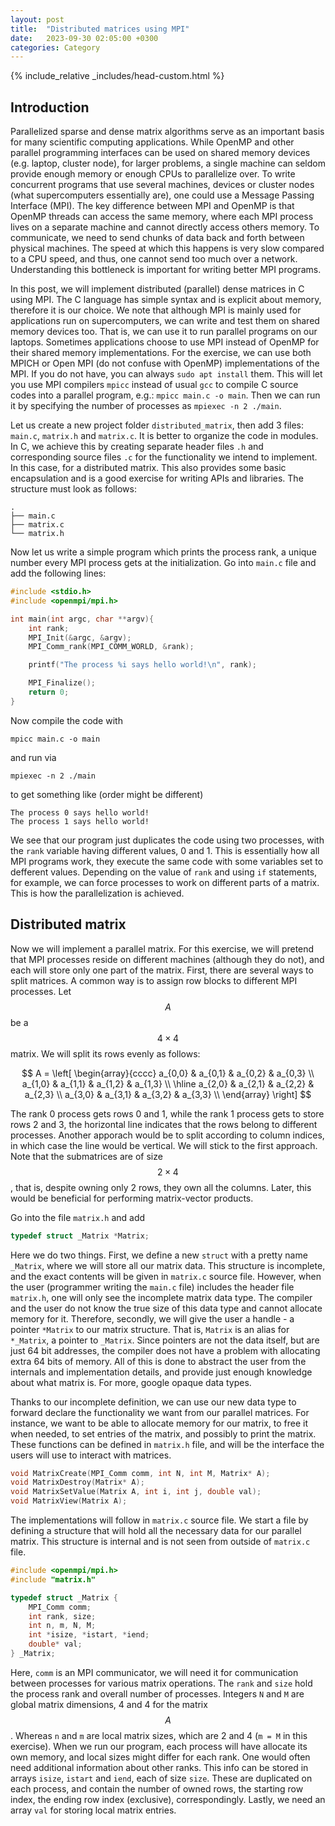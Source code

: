 ```yaml
---
layout:	post
title:	"Distributed matrices using MPI"
date:	2023-09-30 02:05:00 +0300
categories:	Category
---
```

{% include_relative _includes/head-custom.html %}

## Introduction

Parallelized sparse and dense matrix algorithms serve as an important basis for many scientific computing applications. While OpenMP and other parallel programming interfaces can be used on shared memory devices (e.g. laptop, cluster node), for larger problems, a single machine can seldom provide enough memory or enough CPUs to parallelize over. To write concurrent programs that use several machines, devices or cluster nodes (what supercomputers essentially are), one could use a Message Passing Interface (MPI). The key difference between MPI and OpenMP is that OpenMP threads can access the same memory, where each MPI process lives on a separate machine and cannot directly access others memory. To communicate, we need to send chunks of data back and forth between physical machines. The speed at which this happens is very slow compared to a CPU speed, and thus, one cannot send too much over a network. Understanding this bottleneck is important for writing better MPI programs.

In this post, we will implement distributed (parallel) dense matrices in C using MPI. The C language has simple syntax and is explicit about memory, therefore it is our choice. We note that although MPI is mainly used for applications run on supercomputers, we can write and test them on shared memory devices too. That is, we can use it to run parallel programs on our laptops. Sometimes applications choose to use MPI instead of OpenMP for their shared memory implementations. For the exercise, we can use both MPICH or Open MPI (do not confuse with OpenMP) implementations of the MPI. If you do not have, you can always `sudo apt install` them. This will let you use MPI compilers `mpicc` instead of usual `gcc` to compile C source codes into a parallel program, e.g.: `mpicc main.c -o main`. Then we can run it by specifying the number of processes as `mpiexec -n 2 ./main`.

Let us create a new project folder `distributed_matrix`, then add 3 files: `main.c`, `matrix.h` and `matrix.c`. It is better to organize the code in modules. In C, we achieve this by creating separate header files `.h` and corresponding source files `.c` for the functionality we intend to implement. In this case, for a distributed matrix. This also provides some basic encapsulation and is a good exercise for writing APIs and libraries. The structure must look as follows:

```
.
├── main.c
├── matrix.c
└── matrix.h
```

Now let us write a simple program which prints the process rank, a unique number every MPI process gets at the initialization. Go into `main.c` file and add the following lines:

```c
#include <stdio.h>
#include <openmpi/mpi.h>

int main(int argc, char **argv){
    int rank;
    MPI_Init(&argc, &argv);
    MPI_Comm_rank(MPI_COMM_WORLD, &rank);

    printf("The process %i says hello world!\n", rank);

    MPI_Finalize();
    return 0;
}
```

Now compile the code with

```
mpicc main.c -o main
```

and run via

```
mpiexec -n 2 ./main
```

to get something like (order might be different)

```
The process 0 says hello world!
The process 1 says hello world!
```

We see that our program just duplicates the code using two processes, with the `rank` variable having different values, 0 and 1. This is essentially how all MPI programs work, they execute the same code with some variables set to defferent values. Depending on the value of `rank` and using `if` statements, for example, we can force processes to work on different parts of a matrix. This is how the parallelization is achieved.

## Distributed matrix

Now we will implement a parallel matrix. For this exercise, we will pretend that MPI processes reside on different machines (although they do not), and each will store only one part of the matrix. First, there are several ways to split matrices. A common way is to assign row blocks to different MPI processes. Let $$A$$ be a $$4\times4$$ matrix. We will split its rows evenly as follows:

$$
A = \left[
\begin{array}{cccc}
	a_{0,0} & a_{0,1} & a_{0,2} & a_{0,3} \\
	a_{1,0} & a_{1,1} & a_{1,2} & a_{1,3} \\
	\hline
	a_{2,0} & a_{2,1} & a_{2,2} & a_{2,3} \\
	a_{3,0} & a_{3,1} & a_{3,2} & a_{3,3} \\
\end{array}
\right]
$$

The rank 0 process gets rows 0 and 1, while the rank 1 process gets to store rows 2 and 3, the horizontal line indicates that the rows belong to different processes. Another apporach would be to split according to column indices, in which case the line would be vertical. We will stick to the first approach. Note that the submatrices are of size $$2\times4$$, that is, despite owning only 2 rows, they own all the columns. Later, this would be beneficial for performing matrix-vector products.

Go into the file `matrix.h` and add 

```c
typedef struct _Matrix *Matrix;
```

Here we do two things. First, we define a new `struct` with a pretty name `_Matrix`, where we will store all our matrix data. This structure is incomplete, and the exact contents will be given in `matrix.c` source file. However, when the user (programmer writing the `main.c` file) includes the header file `matrix.h`, one will only see the incomplete matrix data type. The compiler and the user do not know the true size of this data type and cannot allocate memory for it. Therefore, secondly, we will give the user a handle - a pointer `*Matrix` to our matrix structure. That is, `Matrix` is an alias for `*_Matrix`, a pointer to `_Matrix`. Since pointers are not the data itself, but are just 64 bit addresses, the compiler does not have a problem with allocating extra 64 bits of memory. All of this is done to abstract the user from the internals and implementation details, and provide just enough knowledge about what matrix is. For more, google opaque data types.

Thanks to our incomplete definition, we can use our new data type to forward declare the functionality we want from our parallel matrices. For instance, we want to be able to allocate memory for our matrix, to free it when needed, to set entries of the matrix, and possibly to print the matrix. These functions can be defined in `matrix.h` file, and will be the interface the users will use to interact with matrices.

```c
void MatrixCreate(MPI_Comm comm, int N, int M, Matrix* A);
void MatrixDestroy(Matrix* A);
void MatrixSetValue(Matrix A, int i, int j, double val);
void MatrixView(Matrix A);
```

The implementations will follow in `matrix.c` source file. We start a file by defining a structure that will hold all the necessary data for our parallel matrix. This structure is internal and is not seen from outside of `matrix.c` file.

```c
#include <openmpi/mpi.h>
#include "matrix.h"

typedef struct _Matrix {
    MPI_Comm comm;
    int rank, size;
    int n, m, N, M;
    int *isize, *istart, *iend;
    double* val;
} _Matrix;
```

Here, `comm` is an MPI communicator, we will need it for communication between processes for various matrix operations. The `rank` and `size` hold the process rank and overall number of processes. Integers `N` and `M` are global matrix dimensions, 4 and 4 for the matrix $$A$$. Whereas `n` and `m` are local matrix sizes, which are 2 and 4 (`m = M` in this exercise). When we run our program, each process will have allocate its own memory, and local sizes might differ for each rank. One would often need additional information about other ranks. This info can be stored in arrays `isize`, `istart` and `iend`, each of size `size`. These are duplicated on each process, and contain the number of owned rows, the starting row index, the ending row index (exclusive), correspondingly. Lastly, we need an array `val` for storing local matrix entries.

